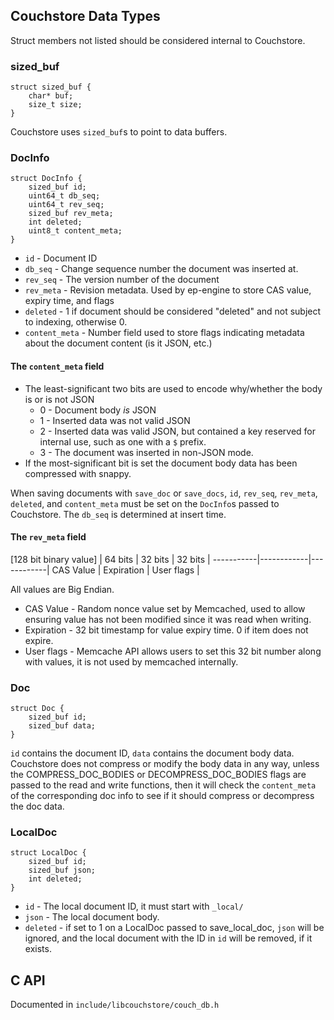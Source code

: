 ## Couchstore Data Types

Struct members not listed should be considered internal to Couchstore.

### sized\_buf
    struct sized_buf {
        char* buf;
        size_t size;
    }

Couchstore uses `sized_buf`s to point to data buffers.

### DocInfo
    struct DocInfo {
        sized_buf id;
        uint64_t db_seq;
        uint64_t rev_seq;
        sized_buf rev_meta;
        int deleted;
        uint8_t content_meta;
    }

* `id` - Document ID
* `db_seq` - Change sequence number the document was inserted at.
* `rev_seq` - The version number of the document
* `rev_meta` - Revision metadata. Used by ep-engine to store CAS value, expiry time, and flags
* `deleted` - 1 if document should be considered "deleted" and not subject to indexing, otherwise 0.
* `content_meta` - Number field used to store flags indicating metadata about the document content (is it JSON, etc.)

#### The `content_meta` field

* The least-significant two bits are used to encode why/whether the body is or is not JSON
    * 0 - Document body *is* JSON
    * 1 - Inserted data was not valid JSON
    * 2 - Inserted data was valid JSON, but contained a key reserved for internal use, such as one with a `$` prefix.
    * 3 - The document was inserted in non-JSON mode.
* If the most-significant bit is set the document body data has been compressed with snappy.

When saving documents with `save_doc` or `save_docs`, `id`, `rev_seq`, `rev_meta`, `deleted`, and `content_meta` must be set on the `DocInfo`s passed to Couchstore. The `db_seq` is determined at insert time.

#### The `rev_meta` field

[128 bit binary value]
| 64 bits  | 32 bits    | 32 bits    |
-----------|------------|------------|
 CAS Value | Expiration | User flags |

 All values are Big Endian.

 * CAS Value - Random nonce value set by Memcached, used to allow ensuring value has not been modified since it was read when writing.
 * Expiration - 32 bit timestamp for value expiry time. 0 if item does not expire.
 * User flags - Memcache API allows users to set this 32 bit number along with values, it is not used by memcached internally.

### Doc
    struct Doc {
        sized_buf id;
        sized_buf data;
    }

`id` contains the document ID, `data` contains the document body data. Couchstore does not compress or modify the body data in any way, unless the COMPRESS_DOC_BODIES or DECOMPRESS_DOC_BODIES flags are passed to the read and write functions, then it will check the `content_meta` of the corresponding doc info to see if it should compress or decompress the doc data.

### LocalDoc
    struct LocalDoc {
        sized_buf id;
        sized_buf json;
        int deleted;
    }

* `id`  - The local document ID, it must start with `_local/`
* `json` - The local document body.
* `deleted` - if set to 1 on a LocalDoc passed to save_local_doc, `json` will be ignored, and the local document with the ID in `id` will be removed, if it exists.


## C API

Documented in `include/libcouchstore/couch_db.h`

